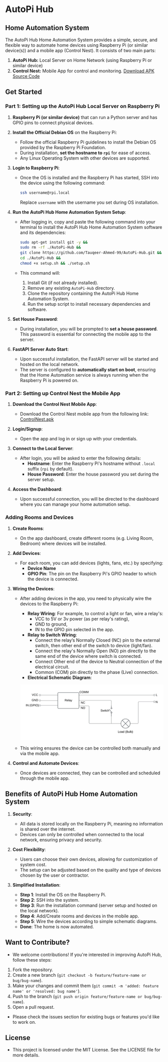 # AutoPi Hub

## Home Automation System

The AutoPi Hub Home Automation System provides a simple, secure, and flexible way to automate home devices using Raspberry Pi (or similar device(s)) and a mobile app (Control Nest). It consists of two main parts:

1. **AutoPi Hub:** Local Server on Home Network (using Raspberry Pi or similar device)
2. **Control Nest:** Mobile App for control and monitoring. [Download APK](https://github.com/Tauqeer-Ahmed-99/Control-Nest/releases/download/v1.0.0/Control-Nest-v1.0.0.apk) [Source Code](https://github.com/Tauqeer-Ahmed-99/Control-Nest)

## Get Started

### Part 1: Setting up the AutoPi Hub Local Server on Raspberry Pi

1. **Raspberry Pi (or similar device)** that can run a Python server and has GPIO pins to connect physical devices.
2. **Install the Official Debian OS** on the Raspberry Pi:

   - Follow the official Raspberry Pi guidelines to install the Debian OS provided by the Raspberry Pi Foundation.
   - During installation, **set the hostname to `rpi`** for ease of access.
   - Any Linux Operating System with other devices are supported.

3. **Login to Raspberry Pi**:

   - Once the OS is installed and the Raspberry Pi has started, SSH into the device using the following command:

     ```bash
     ssh username@rpi.local
     ```

     Replace `username` with the username you set during OS installation.

4. **Run the AutoPi Hub Home Automation System Setup**:

   - After logging in, copy and paste the following command into your terminal to install the AutoPi Hub Home Automation System software and its dependencies:

     ```bash
     sudo apt-get install git -y &&
     sudo rm -rf ./AutoPi-Hub &&
     git clone https://github.com/Tauqeer-Ahmed-99/AutoPi-Hub.git &&
     cd ./AutoPi-Hub &&
     chmod +x setup.sh && ./setup.sh
     ```

   - This command will:
     1. Install Git (if not already installed).
     2. Remove any existing `AutoPi-Hub` directory.
     3. Clone the repository containing the AutoPi Hub Home Automation System.
     4. Run the setup script to install necessary dependencies and software.

5. **Set House Password**:

   - During installation, you will be prompted to **set a house password**. This password is essential for connecting the mobile app to the server.

6. **FastAPI Server Auto Start**:
   - Upon successful installation, the FastAPI server will be started and hosted on the local network.
   - The server is configured to **automatically start on boot**, ensuring that the Home Automation service is always running when the Raspberry Pi is powered on.

### Part 2: Setting up Control Nest the Mobile App

1. **Download the Control Nest Mobile App**:

   - Download the Control Nest mobile app from the following link:
     [ControlNest.apk](https://github.com/Tauqeer-Ahmed-99/Control-Nest/releases/download/v1.0.0/Control-Nest-v1.0.0.apk)

2. **Login/Signup**:

   - Open the app and log in or sign up with your credentials.

3. **Connect to the Local Server**:

   - After login, you will be asked to enter the following details:
     - **Hostname**: Enter the Raspberry Pi's hostname without `.local` suffix (`rpi` by default).
     - **House Password**: Enter the house password you set during the server setup.

4. **Access the Dashboard**:
   - Upon successful connection, you will be directed to the dashboard where you can manage your home automation setup.

### Adding Rooms and Devices

1. **Create Rooms**:

   - On the app dashboard, create different rooms (e.g. Living Room, Bedroom) where devices will be installed.

2. **Add Devices**:

   - For each room, you can add devices (lights, fans, etc.) by specifying:
     - **Device Name**
     - **GPIO Pin**: The pin on the Raspberry Pi's GPIO header to which the device is connected.

3. **Wiring the Devices**:

   - After adding devices in the app, you need to physically wire the devices to the Raspberry Pi:
     - **Relay Wiring**: For example, to control a light or fan, wire a relay's:
         - VCC to 5V or 3v power (as per relay's rating),
         - GND to ground,
         - IN to the GPIO pin selected in the app.
     - **Relay to Switch Wiring**: 
         - Connect the relay’s Normally Closed (NC) pin to the external switch, then other end of the switch to device     (light/fan).
         - Connect the relay's Normally Open (NO) pin directly to the same end of the device where switch is connected.
         - Connect Other end of the device to Neutral connection of the electrical circuit.
         - Common (COM) pin directly to the phase (Live) connection.
     - **Electrical Schematic Diagram**:

     ![Electrical Schematic Diagram](https://github.com/Tauqeer-Ahmed-99/Control-Nest/blob/master/assets/designs/Circuit%20Diagram.jpeg)

   - This wiring ensures the device can be controlled both manually and via the mobile app.

4. **Control and Automate Devices**:
   - Once devices are connected, they can be controlled and scheduled through the mobile app.

## Benefits of AutoPi Hub Home Automation System

1. **Security**:

   - All data is stored locally on the Raspberry Pi, meaning no information is shared over the internet.
   - Devices can only be controlled when connected to the local network, ensuring privacy and security.

2. **Cost Flexibility**:

   - Users can choose their own devices, allowing for customization of system cost.
   - The setup can be adjusted based on the quality and type of devices chosen by the user or contractor.

3. **Simplified Installation**:
   - **Step 1**: Install the OS on the Raspberry Pi.
   - **Step 2**: SSH into the system.
   - **Step 3**: Run the installation command (server setup and hosted on the local network).
   - **Step 4**: Add/Create rooms and devices in the mobile app.
   - **Step 5**: Wire the devices according to simple schematic diagrams.
   - **Done**: The home is now automated.

## Want to Contribute?

- We welcome contributions! If you're interested in improving AutoPi Hub, follow these steps:

1. Fork the repository.
2. Create a new branch (`git checkout -b feature/feature-name or bug/bug-name`).
3. Make your changes and commit them (`git commit -m 'added: feature name' or 'resolved: bug name'`).
4. Push to the branch (`git push origin feature/feature-name or bug/bug-name`).
5. Open a pull request.

- Please check the issues section for existing bugs or features you'd like to work on.

## License

- This project is licensed under the MIT License. See the LICENSE file for more details.
